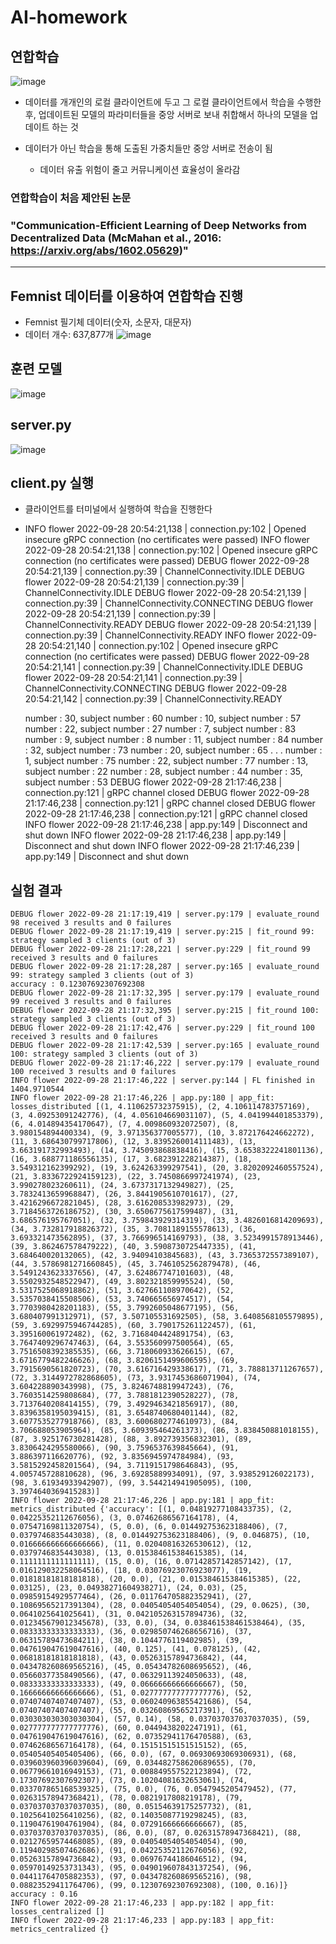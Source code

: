 # AI-homework

## 연합학습
![image](https://user-images.githubusercontent.com/48613073/192774714-60dcfb52-406a-4d04-9b5d-16298793a011.png)

* 데이터를 개개인의 로컬 클라이언트에 두고 그 로컬 클라이언트에서 학습을 수행한 후, 업데이트된 모델의 파라미터들을 중앙 서버로 보내 취합해서 하나의 모델을 업데이트 하는 것
* 데이터가 아닌 학습을 통해 도출된 가중치들만 중앙 서버로 전송이 됨

  * 데이터 유출 위험이 줄고 커뮤니케이션 효율성이 올라감
 ### 연합학습이 처음 제안된 논문
 ### "Communication-Efficient Learning of Deep Networks from Decentralized Data (McMahan et al., 2016: https://arxiv.org/abs/1602.05629)"

***
## Femnist 데이터를 이용하여 연합학습 진행
* Femnist 필기체 데이터(숫자, 소문자, 대문자)
* 데이터 개수: 637,877개
![image](https://user-images.githubusercontent.com/48613073/192770739-20e9a75a-570e-4e7a-8170-6d372ce8f429.png)


## 훈련 모델
![image](https://user-images.githubusercontent.com/48613073/192770583-1e1a263c-4197-457e-ab0e-b84dea0217e0.png)


## server.py
![image](https://user-images.githubusercontent.com/48613073/192772045-0b7522a7-60ff-4016-9f7e-7bc202c87409.png)

## client.py 실행
* 클라이언트를 터미널에서 실행하여 학습을 진행한다
*
    INFO flower 2022-09-28 20:54:21,138 | connection.py:102 | Opened insecure gRPC connection (no certificates were passed)
    INFO flower 2022-09-28 20:54:21,138 | connection.py:102 | Opened insecure gRPC connection (no certificates were passed)
    DEBUG flower 2022-09-28 20:54:21,139 | connection.py:39 | ChannelConnectivity.IDLE
    DEBUG flower 2022-09-28 20:54:21,139 | connection.py:39 | ChannelConnectivity.IDLE
    DEBUG flower 2022-09-28 20:54:21,139 | connection.py:39 | ChannelConnectivity.CONNECTING
    DEBUG flower 2022-09-28 20:54:21,139 | connection.py:39 | ChannelConnectivity.READY
    DEBUG flower 2022-09-28 20:54:21,139 | connection.py:39 | ChannelConnectivity.READY
    INFO flower 2022-09-28 20:54:21,140 | connection.py:102 | Opened insecure gRPC connection (no certificates were passed)
    DEBUG flower 2022-09-28 20:54:21,141 | connection.py:39 | ChannelConnectivity.IDLE
    DEBUG flower 2022-09-28 20:54:21,141 | connection.py:39 | ChannelConnectivity.CONNECTING
    DEBUG flower 2022-09-28 20:54:21,142 | connection.py:39 | ChannelConnectivity.READY
    
    number : 30, subject number : 60
    number : 10, subject number : 57
    number : 22, subject number : 27
    number : 7, subject number : 83
    number : 9, subject number : 8
    number : 11, subject number : 84
    number : 32, subject number : 73
    number : 20, subject number : 65
    .
    .
    .
    number : 1, subject number : 75
    number : 22, subject number : 77
    number : 13, subject number : 22
    number : 28, subject number : 44
    number : 35, subject number : 53
    DEBUG flower 2022-09-28 21:17:46,238 | connection.py:121 | gRPC channel closed
    DEBUG flower 2022-09-28 21:17:46,238 | connection.py:121 | gRPC channel closed
    DEBUG flower 2022-09-28 21:17:46,238 | connection.py:121 | gRPC channel closed
    INFO flower 2022-09-28 21:17:46,238 | app.py:149 | Disconnect and shut down
    INFO flower 2022-09-28 21:17:46,238 | app.py:149 | Disconnect and shut down
    INFO flower 2022-09-28 21:17:46,239 | app.py:149 | Disconnect and shut down

## 실험 결과
    DEBUG flower 2022-09-28 21:17:19,419 | server.py:179 | evaluate_round 98 received 3 results and 0 failures
    DEBUG flower 2022-09-28 21:17:19,419 | server.py:215 | fit_round 99: strategy sampled 3 clients (out of 3)
    DEBUG flower 2022-09-28 21:17:28,221 | server.py:229 | fit_round 99 received 3 results and 0 failures
    DEBUG flower 2022-09-28 21:17:28,287 | server.py:165 | evaluate_round 99: strategy sampled 3 clients (out of 3)
    accuracy : 0.12307692307692308
    DEBUG flower 2022-09-28 21:17:32,395 | server.py:179 | evaluate_round 99 received 3 results and 0 failures
    DEBUG flower 2022-09-28 21:17:32,395 | server.py:215 | fit_round 100: strategy sampled 3 clients (out of 3)
    DEBUG flower 2022-09-28 21:17:42,476 | server.py:229 | fit_round 100 received 3 results and 0 failures
    DEBUG flower 2022-09-28 21:17:42,539 | server.py:165 | evaluate_round 100: strategy sampled 3 clients (out of 3)
    DEBUG flower 2022-09-28 21:17:46,222 | server.py:179 | evaluate_round 100 received 3 results and 0 failures
    INFO flower 2022-09-28 21:17:46,222 | server.py:144 | FL finished in 1404.9710544
    INFO flower 2022-09-28 21:17:46,226 | app.py:180 | app_fit: losses_distributed [(1, 4.110625732375915), (2, 4.106114783757169), (3, 4.09253091242776), (4, 4.056104669031107), (5, 4.041994401853379), (6, 4.014894354170647), (7, 4.009860932072507), (8, 3.980154894400334), (9, 3.971356377005577), (10, 3.872176424662272), (11, 3.686430799717806), (12, 3.8395260014111483), (13, 3.663191732993493), (14, 3.745093868838416), (15, 3.6538322241801136), (16, 3.688771186556135), (17, 3.682391228214387), (18, 3.549312162399292), (19, 3.624263399297541), (20, 3.8202092460557524), (21, 3.8336722924159123), (22, 3.7450866997241974), (23, 3.990278023260611), (24, 3.6737317132949827), (25, 3.7832413659968847), (26, 3.8441905610701617), (27, 3.4216296672821045), (28, 3.616208533982973), (29, 3.7184563726186752), (30, 3.6506775617599487), (31, 3.686576195767051), (32, 3.759843929314319), (33, 3.4826016814209693), (34, 3.732817918826372), (35, 3.7081189155578613), (36, 3.693321473562895), (37, 3.766996514169793), (38, 3.5234991578913446), (39, 3.862467578479222), (40, 3.5908730725447335), (41, 3.684640020132065), (42, 3.94094103845683), (43, 3.7365372557389107), (44, 3.5786981271660845), (45, 3.7461052562879478), (46, 3.5491243623337656), (47, 3.624867747101603), (48, 3.5502932548522947), (49, 3.802321859995524), (50, 3.5317525068918862), (51, 3.627661108970642), (52, 3.5357038415508506), (53, 3.740665656974517), (54, 3.7703980428201183), (55, 3.7992605048677195), (56, 3.680407991312971), (57, 3.507105531692505), (58, 3.6408568105579895), (59, 3.6929975946744285), (60, 3.790175261122457), (61, 3.395160061972482), (62, 3.7168404424891754), (63, 3.7647409296747463), (64, 3.553560997500564), (65, 3.7516508392385535), (66, 3.718060933626615), (67, 3.6716779482246626), (68, 3.8206151499606595), (69, 3.7915690561820723), (70, 3.616716429338617), (71, 3.788813711267657), (72, 3.3144972782868605), (73, 3.9317453686071904), (74, 3.604228890343998), (75, 3.8246748819947243), (76, 3.7603514259808684), (77, 3.7881812390528227), (78, 3.7137640208414155), (79, 3.4929463421856917), (80, 3.8396358195039415), (81, 3.6548740680401144), (82, 3.6077535277918766), (83, 3.6006802774610973), (84, 3.706688053905964), (85, 3.609395464261373), (86, 3.838450881018155), (87, 3.925176730281428), (88, 3.892739356832301), (89, 3.8306424295580066), (90, 3.7596537639845664), (91, 3.886397116620776), (92, 3.8356945974784984), (93, 3.5815292458201564), (94, 3.7119151798646843), (95, 4.005745728810628), (96, 3.69285889934091), (97, 3.938529126022173), (98, 3.61934933942907), (99, 3.544214941905095), (100, 3.3974640369415283)]
    INFO flower 2022-09-28 21:17:46,226 | app.py:181 | app_fit: metrics_distributed {'accuracy': [(1, 0.04819277108433735), (2, 0.04225352112676056), (3, 0.07462686567164178), (4, 0.07547169811320754), (5, 0.0), (6, 0.014492753623188406), (7, 0.0379746835443038), (8, 0.014492753623188406), (9, 0.046875), (10, 0.016666666666666666), (11, 0.02040816326530612), (12, 0.0379746835443038), (13, 0.015384615384615385), (14, 0.1111111111111111), (15, 0.0), (16, 0.07142857142857142), (17, 0.016129032258064516), (18, 0.03076923076923077), (19, 0.01818181818181818), (20, 0.0), (21, 0.015384615384615385), (22, 0.03125), (23, 0.04938271604938271), (24, 0.03), (25, 0.09859154929577464), (26, 0.011764705882352941), (27, 0.10869565217391304), (28, 0.04054054054054054), (29, 0.0625), (30, 0.0641025641025641), (31, 0.042105263157894736), (32, 0.012345679012345678), (33, 0.0), (34, 0.038461538461538464), (35, 0.08333333333333333), (36, 0.029850746268656716), (37, 0.06315789473684211), (38, 0.1044776119402985), (39, 0.047619047619047616), (40, 0.125), (41, 0.078125), (42, 0.06818181818181818), (43, 0.05263157894736842), (44, 0.043478260869565216), (45, 0.05434782608695652), (46, 0.05660377358490566), (47, 0.06329113924050633), (48, 0.08333333333333333), (49, 0.06666666666666667), (50, 0.16666666666666666), (51, 0.027777777777777776), (52, 0.07407407407407407), (53, 0.060240963855421686), (54, 0.07407407407407407), (55, 0.03260869565217391), (56, 0.030303030303030304), (57, 0.14), (58, 0.037037037037037035), (59, 0.027777777777777776), (60, 0.0449438202247191), (61, 0.047619047619047616), (62, 0.07352941176470588), (63, 0.07462686567164178), (64, 0.15151515151515152), (65, 0.05405405405405406), (66, 0.0), (67, 0.06930693069306931), (68, 0.039603960396039604), (69, 0.034482758620689655), (70, 0.06779661016949153), (71, 0.008849557522123894), (72, 0.17307692307692307), (73, 0.10204081632653061), (74, 0.033707865168539325), (75, 0.0), (76, 0.0547945205479452), (77, 0.02631578947368421), (78, 0.0821917808219178), (79, 0.037037037037037035), (80, 0.05154639175257732), (81, 0.10256410256410256), (82, 0.14035087719298245), (83, 0.11904761904761904), (84, 0.07291666666666667), (85, 0.037037037037037035), (86, 0.0), (87, 0.02631578947368421), (88, 0.02127659574468085), (89, 0.04054054054054054), (90, 0.11940298507462686), (91, 0.04225352112676056), (92, 0.05263157894736842), (93, 0.06976744186046512), (94, 0.05970149253731343), (95, 0.049019607843137254), (96, 0.04411764705882353), (97, 0.043478260869565216), (98, 0.08823529411764706), (99, 0.12307692307692308), (100, 0.16)]}
    accuracy : 0.16
    INFO flower 2022-09-28 21:17:46,233 | app.py:182 | app_fit: losses_centralized []
    INFO flower 2022-09-28 21:17:46,233 | app.py:183 | app_fit: metrics_centralized {}
